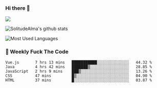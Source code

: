 ### Hi there 👋

<p>
  <a href="https://count.getloli.com/"><img src="https://count.getloli.com/get/@:solitudealma"></a>
</p>

![SolitudeAlma's github stats](https://github-readme-stats.vercel.app/api?username=solitudealma&show_icons=true&theme=radical)

![Most Used Languages](https://github-readme-stats.vercel.app/api/top-langs/?username=solitudealma&layout=compact&hide_border=true&theme=dark)
<!-- ![visitors](https://visitor-badge.glitch.me/badge?page_id=solitudealma.solitudealma.id) -->


### :dart: Weekly Fuck The Code

<!--START_SECTION:waka-->
```text
Vue.js       7 hrs 13 mins   ███████████░░░░░░░░░░░░░░   44.32 % 
Java         4 hrs 42 mins   ███████▒░░░░░░░░░░░░░░░░░   28.85 % 
JavaScript   2 hrs 9 mins    ███▒░░░░░░░░░░░░░░░░░░░░░   13.26 % 
CSS          47 mins         █▒░░░░░░░░░░░░░░░░░░░░░░░   04.90 % 
HTML         37 mins         █░░░░░░░░░░░░░░░░░░░░░░░░   03.87 % 
```
<!--END_SECTION:waka-->
